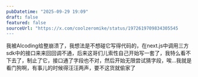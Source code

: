 ```yaml
---
pubDatetime: "2025-09-29 19:09"
draft: false
featured: false
sourceUrl: "https://x.com/coolzeromike/status/1972619709834305545
---
```


我被AIcoding给整崩溃了，我想法是不想碰它写得代码的，在next.js中调用三方sdk中的接口来来回回调不通，后来这哥们儿索性自己开始写一套了，我特么看不下去了，制止了它，接口通了字段也不对，然后开始无限尝试猜字段，唉...我就是看门狗啊，有事儿的时候得汪汪两声，要不这货就偷家了
